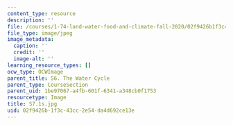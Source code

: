 ```yaml
---
content_type: resource
description: ''
file: /courses/1-74-land-water-food-and-climate-fall-2020/02f9426b1f3c43cc2e54da4d692ce13e_S7.1s.jpg
file_type: image/jpeg
image_metadata:
  caption: ''
  credit: ''
  image-alt: ''
learning_resource_types: []
ocw_type: OCWImage
parent_title: S6. The Water Cycle
parent_type: CourseSection
parent_uid: 1be97067-a4fb-601f-6341-a348cb0f1753
resourcetype: Image
title: S7.1s.jpg
uid: 02f9426b-1f3c-43cc-2e54-da4d692ce13e
---
```

